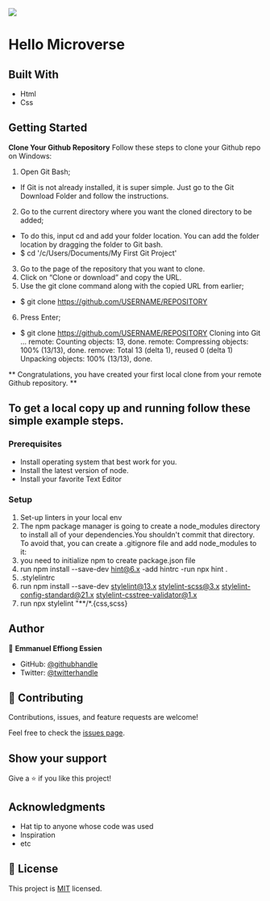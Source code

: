 ![](https://img.shields.io/badge/Microverse-blueviolet)

# Hello Microverse

## Built With

- Html
- Css

## Getting Started
**Clone Your Github Repository**
Follow these steps to clone your Github repo on Windows:
1. Open Git Bash;
- If Git is not already installed, it is super simple. Just go to the Git Download Folder and follow the instructions.
2. Go to the current directory where you want the cloned directory to be added;
- To do this, input cd and add your folder location. You can add the folder location by dragging the folder to Git bash.
- $ cd '/c/Users/Documents/My First Git Project'
3. Go to the page of the repository that you want to clone.
4. Click on “Clone or download” and copy the URL.
5. Use the git clone command along with the copied URL from earlier;
- $ git clone https://github.com/USERNAME/REPOSITORY
6. Press Enter;
- $ git clone https://github.com/USERNAME/REPOSITORY
Cloning into Git …
remote: Counting objects: 13, done.
remote: Compressing objects: 100% (13/13), done.
remove: Total 13 (delta 1), reused 0 (delta 1)
Unpacking objects: 100% (13/13), done.

** Congratulations, you have created your first local clone from your remote Github repository. **

## To get a local copy up and running follow these simple example steps.

### Prerequisites
- Install operating system that best work for you. 
- Install the latest version of node. 
- Install your favorite Text Editor
### Setup
1. Set-up linters in your local env
2. The npm package manager is going to create a node_modules directory to install all of your dependencies.You shouldn't commit that directory. To avoid that, you can create a .gitignore file and add node_modules to it:
3. you need to initialize npm to create package.json file
4. run npm install --save-dev hint@6.x -add hintrc -run npx hint .
5. .stylelintrc
6. run npm install --save-dev stylelint@13.x stylelint-scss@3.x stylelint-config-standard@21.x stylelint-csstree-validator@1.x
7. run npx stylelint "**/*.{css,scss}
## Author

👤 **Emmanuel Effiong Essien**

- GitHub: [@githubhandle](https://github.com/ehma90)
- Twitter: [@twitterhandle](https://twitter.com/twitterhandle)

## 🤝 Contributing

Contributions, issues, and feature requests are welcome!

Feel free to check the [issues page](https://github.com/ehma90/linter-tutorials/issues).

## Show your support

Give a ⭐ if you like this project!

## Acknowledgments

- Hat tip to anyone whose code was used
- Inspiration
- etc

## 📝 License

This project is [MIT](./MIT.md) licensed.